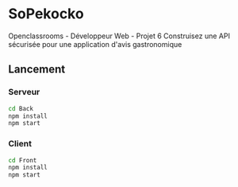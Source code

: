# SoPekocko

Openclassrooms - Développeur Web - Projet 6
Construisez une API sécurisée pour une application d'avis gastronomique

## Lancement

### Serveur

```bash
cd Back
npm install
npm start
```

### Client

```bash
cd Front
npm install
npm start
```
